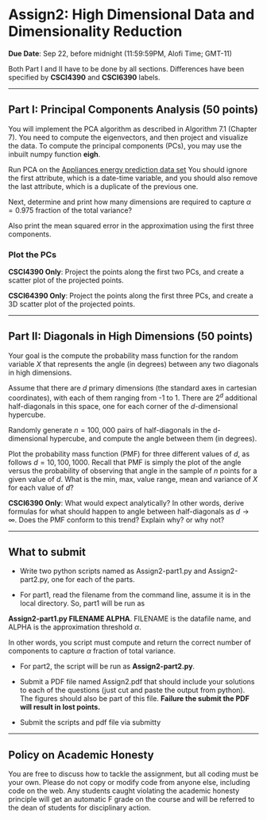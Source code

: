 <!--
.. title: CSCI4390-6390 Assign2
.. slug: dm_assign2
.. date: 2020-09-14 18:23:01 UTC-04:00
.. tags: 
.. category: 
.. link: 
.. description: 
.. has_math: True
.. type: text
-->

# Assign2: High Dimensional Data and Dimensionality Reduction

**Due Date**: Sep 22, before midnight (11:59:59PM, Alofi Time; GMT-11)


Both Part I and II have to be done by all sections. Differences have
been specified by **CSCI4390** and **CSCI6390** labels. 

---

## Part I: Principal Components Analysis (50 points)

You will implement the PCA algorithm as
 described in Algorithm 7.1 (Chapter 7). You need to compute
 the eigenvectors, and then project and visualize the data. To
 compute the principal components (PCs), you may
 use the inbuilt numpy function **eigh**.

Run PCA on the 
[Appliances energy prediction data set](https://archive.ics.uci.edu/ml/datasets/Appliances+energy+prediction#)
You should ignore the first attribute, which is a date-time variable,
and you should also remove the last attribute, which is a duplicate of
the previous one.

Next, determine and print how many dimensions are required
 to capture $\alpha=0.975$ fraction of the total variance? 

Also print the mean squared error in the approximation using
the first three components.

### Plot the PCs

**CSCI4390 Only**: Project the points along the first two PCs, and create
a scatter plot of the projected points.

**CSCI64390 Only**: Project the points along the first three PCs, and create
a 3D scatter plot of the projected points.

---

## Part II: Diagonals in High Dimensions (50 points)

Your goal is the compute the probability mass function for the random
variable $X$ that represents the angle (in degrees) between any two
diagonals in high dimensions.

Assume that there are $d$ primary dimensions (the standard axes in
cartesian coordinates), with each of them ranging from -1 to 1.  There
are $2^{d}$ additional half-diagonals in this space, one for each
corner of the $d$-dimensional hypercube.

Randomly generate
 $n=100,000$ pairs of
half-diagonals in the d-dimensional hypercube, and compute the angle
between them (in degrees). 

Plot the probability mass
 function (PMF) for three different
values of $d$, as follows $d={10,100,1000}$. Recall that PMF is
simply the plot of the angle versus the probability of observing that
angle in the sample of $n$ points for a given value of $d$. What is
the min, max, value range, mean and variance of $X$ for each value of
$d$?


**CSCI6390 Only**:  What would expect analytically? In other
words, derive formulas for what should happen to angle between
half-diagonals as $d \to \infty$. Does the PMF conform to this trend?
Explain why? or why not?

---

## What to submit

* Write two python scripts named as Assign2-part1.py and
 Assign2-part2.py, one for each of the parts. 


* For part1, read the filename from the command line, assume it is in
 the local directory. So, part1 will be run as 
 
 **Assign2-part1.py FILENAME ALPHA**. FILENAME is the datafile name, and ALPHA is the
 approximation threshold $\alpha$. 

 In other words, you script must
 compute and return the correct number of components to capture $\alpha$
 fraction of total variance. 

* For part2, the script will be run as **Assign2-part2.py**.

* Submit a PDF file named Assign2.pdf that should include your solutions
 to each of the questions (just cut and paste the output from python).
 The figures should also be part of this file. **Failure the submit the
 PDF will result in lost points.** 

* Submit the scripts and pdf file via submitty

---

## Policy on Academic Honesty

You are free to discuss how to tackle the assignment, but all coding
must be your own. Please do not copy or modify code from anyone else,
including code on the web. Any students caught violating the academic
honesty principle will get an automatic F grade on the course and will
be referred to the dean of students for disciplinary action.


